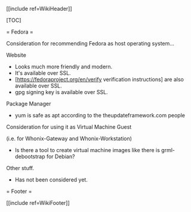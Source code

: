 [[include ref=WikiHeader]]

[TOC]

= Fedora =

Consideration for recommending Fedora as host operating system...

Website

* Looks much more friendly and modern.
* It's available over SSL.
* [https://fedoraproject.org/en/verify verification instructions] are also available over SSL.
* gpg signing key is available over SSL.

Package Manager

* yum is safe as apt according to the theupdateframework.com people

Consideration for using it as Virtual Machine Guest

(i.e. for Whonix-Gateway and Whonix-Workstation)

* Is there a tool to create virtual machine images like there is grml-debootstrap for Debian?

Other stuff.

* Has not been considered yet.

= Footer =

[[include ref=WikiFooter]]

